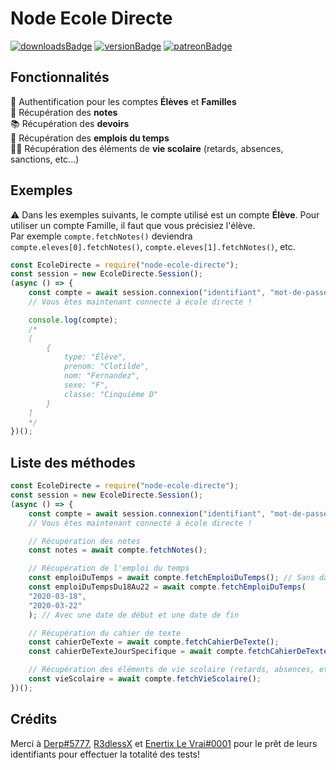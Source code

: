 # Node Ecole Directe

[![downloadsBadge](https://img.shields.io/npm/dt/node-ecole-directe?style=for-the-badge)](https://npmjs.com/node-ecole-directe)
[![versionBadge](https://img.shields.io/npm/v/node-ecole-directe?style=for-the-badge)](https://npmjs.com/node-ecole-directe)
[![patreonBadge](https://img.shields.io/endpoint.svg?url=https%3A%2F%2Fshieldsio-patreon.vercel.app%2Fapi%3Fusername%3DAndroz2091%26type%3Dpledges&style=for-the-badge)](https://patreon.com/Androz2091)

## Fonctionnalités

🔐 Authentification pour les comptes **Élèves** et **Familles**  
📑 Récupération des **notes**  
📚 Récupération des **devoirs**  
📅 Récupération des **emplois du temps**  
🏃🏽 Récupération des éléments de **vie scolaire** (retards, absences, sanctions, etc...)

## Exemples

⚠️ Dans les exemples suivants, le compte utilisé est un compte **Élève**. Pour utiliser un compte Famille, il faut que vous précisiez l'élève.  
Par exemple `compte.fetchNotes()` deviendra `compte.eleves[0].fetchNotes()`, `compte.eleves[1].fetchNotes()`, etc.

```js
const EcoleDirecte = require("node-ecole-directe");
const session = new EcoleDirecte.Session();
(async () => {
    const compte = await session.connexion("identifiant", "mot-de-passe");
    // Vous êtes maintenant connecté à école directe !

    console.log(compte);
    /*
    [
        {
            type: "Élève",
            prenom: "Clotilde",
            nom: "Fernandez",
            sexe: "F",
            classe: "Cinquième D"
        }
    ]
    */
})();
```

## Liste des méthodes


```js
const EcoleDirecte = require("node-ecole-directe");
const session = new EcoleDirecte.Session();
(async () => {
    const compte = await session.connexion("identifiant", "mot-de-passe");
    // Vous êtes maintenant connecté à école directe !

    // Récupération des notes
    const notes = await compte.fetchNotes();

    // Récupération de l'emploi du temps
    const emploiDuTemps = await compte.fetchEmploiDuTemps(); // Sans date spécifiée
    const emploiDuTempsDu18Au22 = await compte.fetchEmploiDuTemps(
    "2020-03-18",
    "2020-03-22"
    ); // Avec une date de début et une date de fin

    // Récupération du cahier de texte
    const cahierDeTexte = await compte.fetchCahierDeTexte();
    const cahierDeTexteJourSpecifique = await compte.fetchCahierDeTexteJour("2020-11-01");

    // Récupération des éléments de vie scolaire (retards, absences, etc...)
    const vieScolaire = await compte.fetchVieScolaire();
})();
```

## Crédits

Merci à [Derp#5777](https://github.com/Derpinou), [R3dlessX](https://github.com/R3dlessX) et [Enertix Le Vrai#0001](https://github.com/Christian-Martins) pour le prêt de leurs identifiants pour effectuer la totalité des tests!

